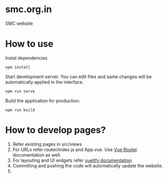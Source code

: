 # smc.org.in

SMC website


# How to use

Instal dependencies

```
npm install
```

Start development server. You can edit files and same changes will be automatically applied in the interface.

```
npm run serve
```

Build the application for production:

```
npm run build
```

# How to develop pages?

1. Refer existing pages in src/views
2. For URLs refer router/index.js and App.vue. Use [Vue Router](router.vuejs.org/) documentation as well.
3. For layouting and UI widgets refer [vuetify documentation](https://vuetifyjs.com)
4. Committing and pushing the code will automatically update the website.
5.
